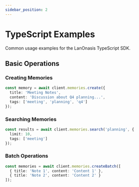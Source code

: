 ```yaml
---
sidebar_position: 2
---
```


# TypeScript Examples

Common usage examples for the LanOnasis TypeScript SDK.

## Basic Operations

### Creating Memories
```typescript
const memory = await client.memories.create({
  title: 'Meeting Notes',
  content: 'Discussion about Q4 planning...',
  tags: ['meeting', 'planning', 'q4']
});
```

### Searching Memories
```typescript
const results = await client.memories.search('planning', {
  limit: 10,
  tags: ['meeting']
});
```

### Batch Operations
```typescript
const memories = await client.memories.createBatch([
  { title: 'Note 1', content: 'Content 1' },
  { title: 'Note 2', content: 'Content 2' }
]);
```
